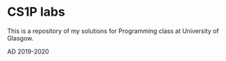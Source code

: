 # CS1P labs
This is a repository of my solutions for Programming class at University of Glasgow.

AD 2019-2020
